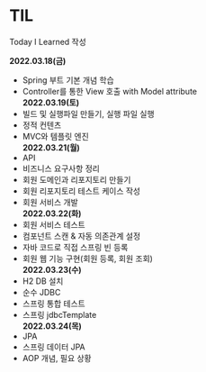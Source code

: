 # TIL
Today I Learned 작성

**2022.03.18(금)**  
  + Spring 부트 기본 개념 학습  
  + Controller를 통한 View 호출 with Model attribute  
**2022.03.19(토)**  
 + 빌드 및 실행파일 만들기, 실행 파일 실행  
 + 정적 컨텐츠  
 + MVC와 템플릿 엔진  
**2022.03.21(월)**   
 + API  
 + 비즈니스 요구사항 정리  
 + 회원 도메인과 리포지토리 만들기  
 + 회원 리포지토리 테스트 케이스 작성  
 + 회원 서비스 개발  
**2022.03.22(화)**  
 + 회원 서비스 테스트  
 + 컴포넌트 스캔 & 자동 의존관계 설정  
 + 자바 코드로 직접 스프링 빈 등록  
 + 회원 웹 기능 구현(회원 등록, 회원 조회)  
**2022.03.23(수)**  
 + H2 DB 설치  
 + 순수 JDBC  
 + 스프링 통합 테스트  
 + 스프링 jdbcTemplate  
**2022.03.24(목)**   
 + JPA  
 + 스프링 데이터 JPA  
 + AOP 개념, 필요 상황  
